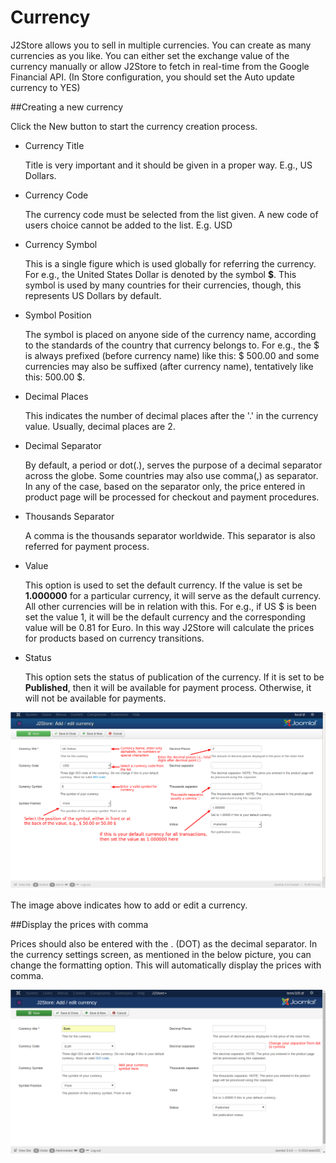 # Currency

J2Store allows you to sell in multiple currencies. You can create as many currencies as you like.
You can either set the exchange value of the currency manually or allow J2Store to fetch in real-time from the Google Financial API. (In Store configuration, you should set the Auto update currency to YES)

<a name="create-currency"><a>
##Creating a new currency

Click the New button to start the currency creation process.

* Currency Title

    Title is very important and it should be given in a proper way. E.g., US Dollars.
    
* Currency Code

    The currency code must be selected from the list given. A new code of users choice cannot be added to the list. E.g. USD

* Currency Symbol

    This is a single figure which is used globally for referring the currency. For e.g., the United States Dollar is denoted by the symbol **$**. This symbol is used by many countries for their currencies, though, this represents US Dollars by default.

* Symbol Position

    The symbol is placed on anyone side of the currency name, according to the standards of the country that currency belongs to. For e.g., the $ is always prefixed (before currency name) like this: $ 500.00 and some currencies may also be suffixed (after currency name), tentatively like this: 500.00 $.

* Decimal Places

    This indicates the number of decimal places after the '.' in the currency value. Usually, decimal places are 2.

* Decimal Separator

    By default, a period or dot(.), serves the purpose of a decimal separator across the globe. Some countries may also use comma(,) as separator. In any of the case, based on the separator only, the price entered in product page will be processed for checkout and payment procedures.

* Thousands Separator

    A comma is the thousands separator worldwide. This separator is also referred for payment process.

* Value

    This option is used to set the default currency. If the value is set be **1.000000** for a particular currency, it will serve as the default currency. All other currencies will be in relation with this. For e.g., if US $ is been set the value 1, it will be the default currency and the corresponding value will be 0.81 for Euro. In this way J2Store will calculate the prices for products based on currency transitions.

* Status

    This option sets the status of publication of the currency. If it is set to be **Published**, then it will be available for payment process. Otherwise, it will not be available for payments.
    
![Add/Edit Currency](./assets/images/Currency_Add.png)

The image above indicates how to add or edit a currency.

##Display the prices with comma

Prices should also be entered with the . (DOT) as the decimal separator.
In the currency settings screen, as mentioned in the below picture, you can change the formatting option. This will automatically display the prices with comma.

![](assets/images/Selection_044.png)